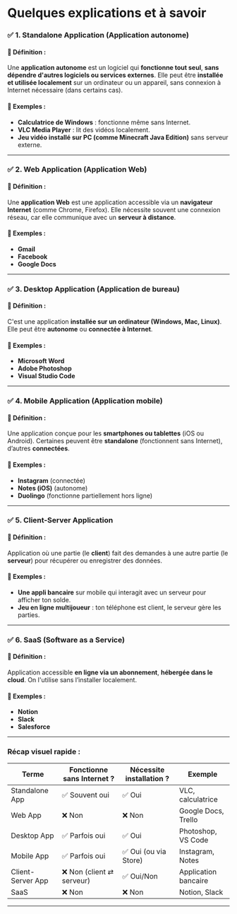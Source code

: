 # Quelques explications et à savoir 

### ✅ **1. Standalone Application (Application autonome)**

#### 🔹 Définition :
Une **application autonome** est un logiciel qui **fonctionne tout seul**, **sans dépendre d'autres logiciels ou services externes**. Elle peut être **installée et utilisée localement** sur un ordinateur ou un appareil, sans connexion à Internet nécessaire (dans certains cas).

#### 🔹 Exemples :
- **Calculatrice de Windows** : fonctionne même sans Internet.
- **VLC Media Player** : lit des vidéos localement.
- **Jeu vidéo installé sur PC (comme Minecraft Java Edition)** sans serveur externe.

---

### ✅ **2. Web Application (Application Web)**

#### 🔹 Définition :
Une **application Web** est une application accessible via un **navigateur Internet** (comme Chrome, Firefox). Elle nécessite souvent une connexion réseau, car elle communique avec un **serveur à distance**.

#### 🔹 Exemples :
- **Gmail**
- **Facebook**
- **Google Docs**

---

### ✅ **3. Desktop Application (Application de bureau)**

#### 🔹 Définition :
C'est une application **installée sur un ordinateur (Windows, Mac, Linux)**. Elle peut être **autonome** ou **connectée à Internet**.

#### 🔹 Exemples :
- **Microsoft Word**
- **Adobe Photoshop**
- **Visual Studio Code**

---

### ✅ **4. Mobile Application (Application mobile)**

#### 🔹 Définition :
Une application conçue pour les **smartphones ou tablettes** (iOS ou Android). Certaines peuvent être **standalone** (fonctionnent sans Internet), d’autres **connectées**.

#### 🔹 Exemples :
- **Instagram** (connectée)
- **Notes (iOS)** (autonome)
- **Duolingo** (fonctionne partiellement hors ligne)

---

### ✅ **5. Client-Server Application**

#### 🔹 Définition :
Application où une partie (le **client**) fait des demandes à une autre partie (le **serveur**) pour récupérer ou enregistrer des données.

#### 🔹 Exemples :
- **Une appli bancaire** sur mobile qui interagit avec un serveur pour afficher ton solde.
- **Jeu en ligne multijoueur** : ton téléphone est client, le serveur gère les parties.

---

### ✅ **6. SaaS (Software as a Service)**

#### 🔹 Définition :
Application accessible **en ligne via un abonnement**, **hébergée dans le cloud**. On l'utilise sans l’installer localement.

#### 🔹 Exemples :
- **Notion**
- **Slack**
- **Salesforce**

---

### Récap visuel rapide :

| Terme                   | Fonctionne sans Internet ? | Nécessite installation ? | Exemple                      |
|------------------------|----------------------------|--------------------------|------------------------------|
| Standalone App         | ✅ Souvent oui              | ✅ Oui                   | VLC, calculatrice            |
| Web App                | ❌ Non                     | ❌ Non                  | Google Docs, Trello         |
| Desktop App            | ✅ Parfois oui             | ✅ Oui                   | Photoshop, VS Code          |
| Mobile App             | ✅ Parfois oui             | ✅ Oui (ou via Store)    | Instagram, Notes             |
| Client-Server App      | ❌ Non (client ⇄ serveur) | ✅ Oui/Non               | Application bancaire         |
| SaaS                   | ❌ Non                     | ❌ Non                  | Notion, Slack               |

---
